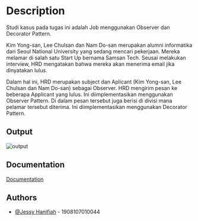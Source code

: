 
# Description

Studi kasus pada tugas ini adalah Job menggunakan Observer dan Decorator Pattern. 

Kim Yong-san, Lee Chulsan dan Nam Do-san merupakan alumni informatika dari Seoul National University yang  sedang mencari pekerjaan. 
Mereka melamar di salah satu Start Up bernama Samsan Tech. Seusai melakukan interview, HRD mengatakan bahwa mereka akan menerima email jika dinyatakan lulus.

Dalam hal ini, HRD merupakan subject dan Aplicant (Kim Yong-san, Lee Chulsan dan Nam Do-san) sebagai Observer. 
HRD mengirim pesan ke beberapa Applicant yang lulus. 
Ini diimplementasikan menggunakan Observer Pattern.
Di dalam pesan tersebut juga berisi di divisi mana pelamar tersebut diterima. 
Ini diimplementasikan menggunakan Decorator Pattern.

## Output

![output](https://user-images.githubusercontent.com/72622302/144798533-77b2f9e6-5daf-4269-98f8-befa141e4f86.PNG)


## Documentation

[Documentation](https://github.com/jeeehaan/course-apl/tree/master/Practicum/Final/javadoc)


## Authors

- [@Jessy Hanifiah](https://www.github.com/jeeehaan) - 1908107010044

